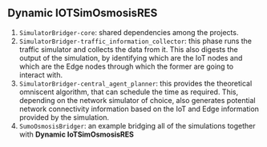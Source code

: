 ## Dynamic IOTSimOsmosisRES

  1. ```SimulatorBridger-core```: shared dependencies among the projects.
  2. ```SimulatorBridger-traffic_information_collector```: this phase runs the traffic simulator and collects the data from it. This also digests the output of the simulation, by identifying which are the IoT nodes and which are the Edge nodes through which the former are going to interact with.
  3. ```SimulatorBridger-central_agent_planner```: this provides the theoretical omniscent algorithm, that can schedule the time as required. This, depending on the network simulator of choice, also generates potential network connectivity information based on the IoT and Edge information provided by the simulation.
  4. ```SumoOsmosisBridger```: an example bridging all of the simulations together with **Dynamic IoTSimOsmosisRES**